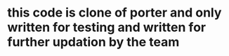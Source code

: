 # this code is clone of porter and only written for testing and written for further updation by the team
